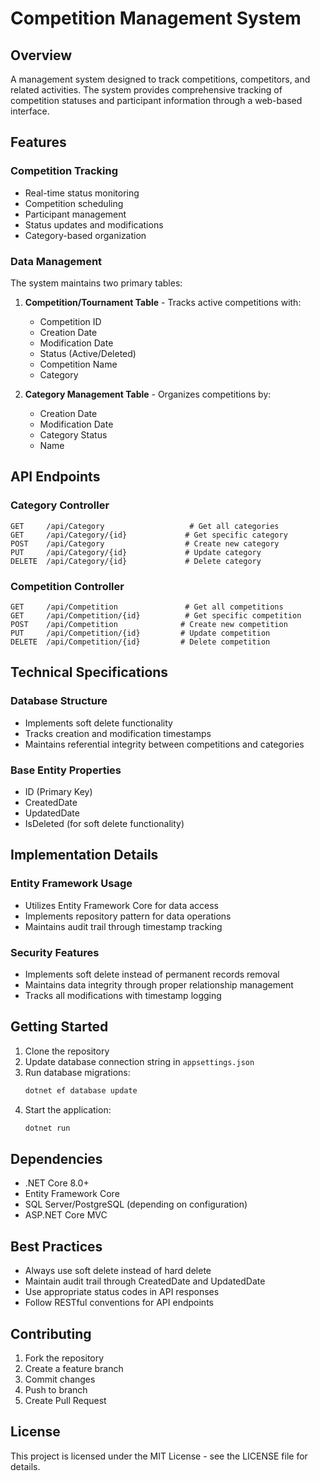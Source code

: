 ﻿# Competition Management System

## Overview
A management system designed to track competitions, competitors, and related activities. The system provides comprehensive tracking of competition statuses and participant information through a web-based interface.

## Features

### Competition Tracking
- Real-time status monitoring
- Competition scheduling
- Participant management
- Status updates and modifications
- Category-based organization

### Data Management
The system maintains two primary tables:
1. **Competition/Tournament Table** - Tracks active competitions with:
   - Competition ID
   - Creation Date
   - Modification Date
   - Status (Active/Deleted)
   - Competition Name
   - Category

2. **Category Management Table** - Organizes competitions by:
   - Creation Date
   - Modification Date
   - Category Status
   - Name

## API Endpoints

### Category Controller
```
GET     /api/Category                   # Get all categories
GET     /api/Category/{id}             # Get specific category
POST    /api/Category                  # Create new category
PUT     /api/Category/{id}             # Update category
DELETE  /api/Category/{id}             # Delete category
```

### Competition Controller
```
GET     /api/Competition               # Get all competitions
GET     /api/Competition/{id}          # Get specific competition
POST    /api/Competition              # Create new competition
PUT     /api/Competition/{id}         # Update competition
DELETE  /api/Competition/{id}         # Delete competition
```

## Technical Specifications

### Database Structure
- Implements soft delete functionality
- Tracks creation and modification timestamps
- Maintains referential integrity between competitions and categories

### Base Entity Properties
- ID (Primary Key)
- CreatedDate
- UpdatedDate
- IsDeleted (for soft delete functionality)

## Implementation Details

### Entity Framework Usage
- Utilizes Entity Framework Core for data access
- Implements repository pattern for data operations
- Maintains audit trail through timestamp tracking

### Security Features
- Implements soft delete instead of permanent records removal
- Maintains data integrity through proper relationship management
- Tracks all modifications with timestamp logging

## Getting Started

1. Clone the repository
2. Update database connection string in `appsettings.json`
3. Run database migrations:
   ```bash
   dotnet ef database update
   ```
4. Start the application:
   ```bash
   dotnet run
   ```

## Dependencies
- .NET Core 8.0+
- Entity Framework Core
- SQL Server/PostgreSQL (depending on configuration)
- ASP.NET Core MVC

## Best Practices
- Always use soft delete instead of hard delete
- Maintain audit trail through CreatedDate and UpdatedDate
- Use appropriate status codes in API responses
- Follow RESTful conventions for API endpoints

## Contributing
1. Fork the repository
2. Create a feature branch
3. Commit changes
4. Push to branch
5. Create Pull Request

## License
This project is licensed under the MIT License - see the LICENSE file for details.